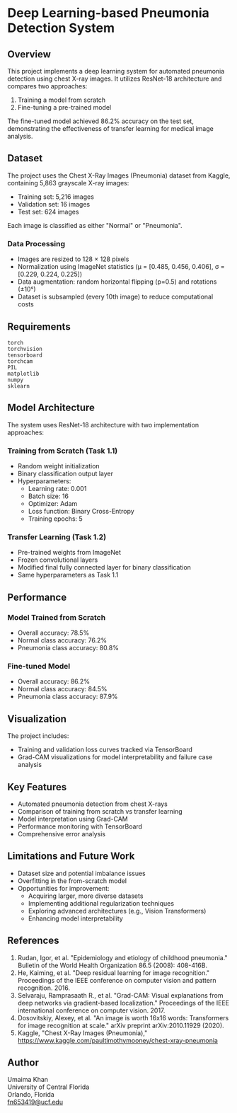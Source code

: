 # Deep Learning-based Pneumonia Detection System

## Overview
This project implements a deep learning system for automated pneumonia detection using chest X-ray images. It utilizes ResNet-18 architecture and compares two approaches:
1. Training a model from scratch
2. Fine-tuning a pre-trained model

The fine-tuned model achieved 86.2% accuracy on the test set, demonstrating the effectiveness of transfer learning for medical image analysis.

## Dataset
The project uses the Chest X-Ray Images (Pneumonia) dataset from Kaggle, containing 5,863 grayscale X-ray images:
- Training set: 5,216 images
- Validation set: 16 images
- Test set: 624 images

Each image is classified as either "Normal" or "Pneumonia".

### Data Processing
- Images are resized to 128 × 128 pixels
- Normalization using ImageNet statistics (μ = [0.485, 0.456, 0.406], σ = [0.229, 0.224, 0.225])
- Data augmentation: random horizontal flipping (p=0.5) and rotations (±10°)
- Dataset is subsampled (every 10th image) to reduce computational costs

## Requirements
```
torch
torchvision
tensorboard
torchcam
PIL
matplotlib
numpy
sklearn
```

## Model Architecture
The system uses ResNet-18 architecture with two implementation approaches:

### Training from Scratch (Task 1.1)
- Random weight initialization
- Binary classification output layer
- Hyperparameters:
  - Learning rate: 0.001
  - Batch size: 16
  - Optimizer: Adam
  - Loss function: Binary Cross-Entropy
  - Training epochs: 5

### Transfer Learning (Task 1.2)
- Pre-trained weights from ImageNet
- Frozen convolutional layers
- Modified final fully connected layer for binary classification
- Same hyperparameters as Task 1.1

## Performance

### Model Trained from Scratch
- Overall accuracy: 78.5%
- Normal class accuracy: 76.2%
- Pneumonia class accuracy: 80.8%

### Fine-tuned Model
- Overall accuracy: 86.2%
- Normal class accuracy: 84.5%
- Pneumonia class accuracy: 87.9%

## Visualization
The project includes:
- Training and validation loss curves tracked via TensorBoard
- Grad-CAM visualizations for model interpretability and failure case analysis

## Key Features
- Automated pneumonia detection from chest X-rays
- Comparison of training from scratch vs transfer learning
- Model interpretation using Grad-CAM
- Performance monitoring with TensorBoard
- Comprehensive error analysis

## Limitations and Future Work
- Dataset size and potential imbalance issues
- Overfitting in the from-scratch model
- Opportunities for improvement:
  - Acquiring larger, more diverse datasets
  - Implementing additional regularization techniques
  - Exploring advanced architectures (e.g., Vision Transformers)
  - Enhancing model interpretability

## References
1. Rudan, Igor, et al. "Epidemiology and etiology of childhood pneumonia." Bulletin of the World Health Organization 86.5 (2008): 408-416B.
2. He, Kaiming, et al. "Deep residual learning for image recognition." Proceedings of the IEEE conference on computer vision and pattern recognition. 2016.
3. Selvaraju, Ramprasaath R., et al. "Grad-CAM: Visual explanations from deep networks via gradient-based localization." Proceedings of the IEEE international conference on computer vision. 2017.
4. Dosovitskiy, Alexey, et al. "An image is worth 16x16 words: Transformers for image recognition at scale." arXiv preprint arXiv:2010.11929 (2020).
5. Kaggle, "Chest X-Ray Images (Pneumonia)," https://www.kaggle.com/paultimothymooney/chest-xray-pneumonia

## Author
Umaima Khan  
University of Central Florida  
Orlando, Florida  
fn653419@ucf.edu
